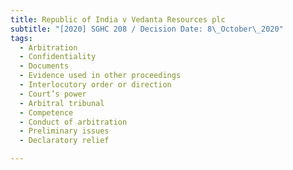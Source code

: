 ```yaml
---
title: Republic of India v Vedanta Resources plc
subtitle: "[2020] SGHC 208 / Decision Date: 8\_October\_2020"
tags:
  - Arbitration
  - Confidentiality
  - Documents
  - Evidence used in other proceedings
  - Interlocutory order or direction
  - Court’s power
  - Arbitral tribunal
  - Competence
  - Conduct of arbitration
  - Preliminary issues
  - Declaratory relief

---
```

